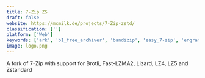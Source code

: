 ```yaml
---
title: 7-Zip ZS
draft: false 
website: https://mcmilk.de/projects/7-Zip-zstd/
classification: ['']
platform: ['Web']
keywords: ['ark', 'b1_free_archiver', 'bandizip', 'easy_7-zip', 'engrampa', 'explzh_for_windows', 'file_compression', 'file_roller', 'freearc', 'haozip', 'izarc', 'info-zip', 'pkzip', 'peazip', 'the_unarchiver', 'winrar', 'winzip', 'zippy', 'gzip', 'p7zip']
image: logo.png
---
```

A fork of 7-Zip with support for Brotli, Fast-LZMA2, Lizard, LZ4, LZ5 and Zstandard